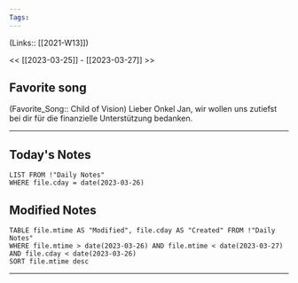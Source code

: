 ```yaml
---
Tags:
---
```

(Links:: [[2021-W13]])

<< [[2023-03-25]] - [[2023-03-27]] >>
## Favorite song
(Favorite_Song:: Child of Vision)
Lieber Onkel Jan,
wir wollen uns zutiefst bei dir für die finanzielle Unterstützung bedanken. 
___
## Today's Notes
```dataview
LIST FROM !"Daily Notes"
WHERE file.cday = date(2023-03-26)
```
## Modified Notes
```dataview
TABLE file.mtime AS "Modified", file.cday AS "Created" FROM !"Daily Notes" 
WHERE file.mtime > date(2023-03-26) AND file.mtime < date(2023-03-27) AND file.cday < date(2023-03-26)
SORT file.mtime desc
```
___
